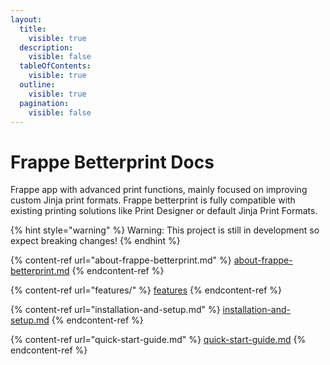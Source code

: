```yaml
---
layout:
  title:
    visible: true
  description:
    visible: false
  tableOfContents:
    visible: true
  outline:
    visible: true
  pagination:
    visible: false
---
```


# Frappe Betterprint Docs

Frappe app with advanced print functions, mainly focused on improving custom Jinja print formats. Frappe betterprint is fully compatible with existing printing solutions like Print Designer or default Jinja Print Formats.

{% hint style="warning" %}
Warning: This project is still in development so expect breaking changes!
{% endhint %}

{% content-ref url="about-frappe-betterprint.md" %}
[about-frappe-betterprint.md](about-frappe-betterprint.md)
{% endcontent-ref %}

{% content-ref url="features/" %}
[features](features/)
{% endcontent-ref %}

{% content-ref url="installation-and-setup.md" %}
[installation-and-setup.md](installation-and-setup.md)
{% endcontent-ref %}

{% content-ref url="quick-start-guide.md" %}
[quick-start-guide.md](quick-start-guide.md)
{% endcontent-ref %}
